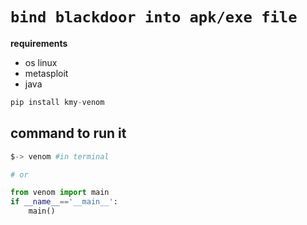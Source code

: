 # ``bind blackdoor into apk/exe file``

**requirements**
- os linux
- metasploit
- java

```python
pip install kmy-venom
```
## **command to run it**

```python
$-> venom #in terminal

# or

from venom import main
if __name__=='__main__':
    main()
```
